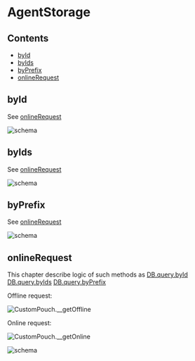 # AgentStorage

## Contents

* [byId](#byid)
* [byIds](#byids)
* [byPrefix](#byprefix)
* [onlineRequest](#onlinerequest)


## byId

See [onlineRequest](#onlineRequest)

![schema](../diagrams/CustomPouch.byId.png)  


## byIds

See [onlineRequest](#onlineRequest)

![schema](../diagrams/CustomPouch.byIds.png)  


## byPrefix

See [onlineRequest](#onlineRequest)

![schema](../diagrams/CustomPouch.byPrefix.png)  


## onlineRequest

This chapter describe logic of such methods as
[DB.query.byId](#byId)
[DB.query.byIds](#byIds)
[DB.query.byPrefix](#byPrefix)

Offline request:

![CustomPouch.__getOffline](../diagrams/CustomPouch.__getOffline.png)

Online request:

![CustomPouch.__getOnline](../diagrams/CustomPouch.__getOnline.png)


![schema](../diagrams/CustomPouch.onlineRequest.png)  
